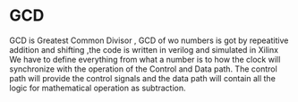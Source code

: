 
# GCD

GCD is Greatest Common Divisor , GCD of wo numbers is got by repeatitive addition and shifting
,the code is written in verilog and simulated in Xilinx We have to define everything from what a number is to how the clock will synchronize with the operation of the Control and Data path.
The control path will provide the control signals and the data path will contain all the logic for mathematical operation as subtraction.

